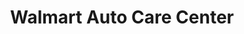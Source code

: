 ---
title: "Walmart Auto Care Center"
url: /goodyear/walmart-auto-care-center/
shop: Autowerkstatt
---